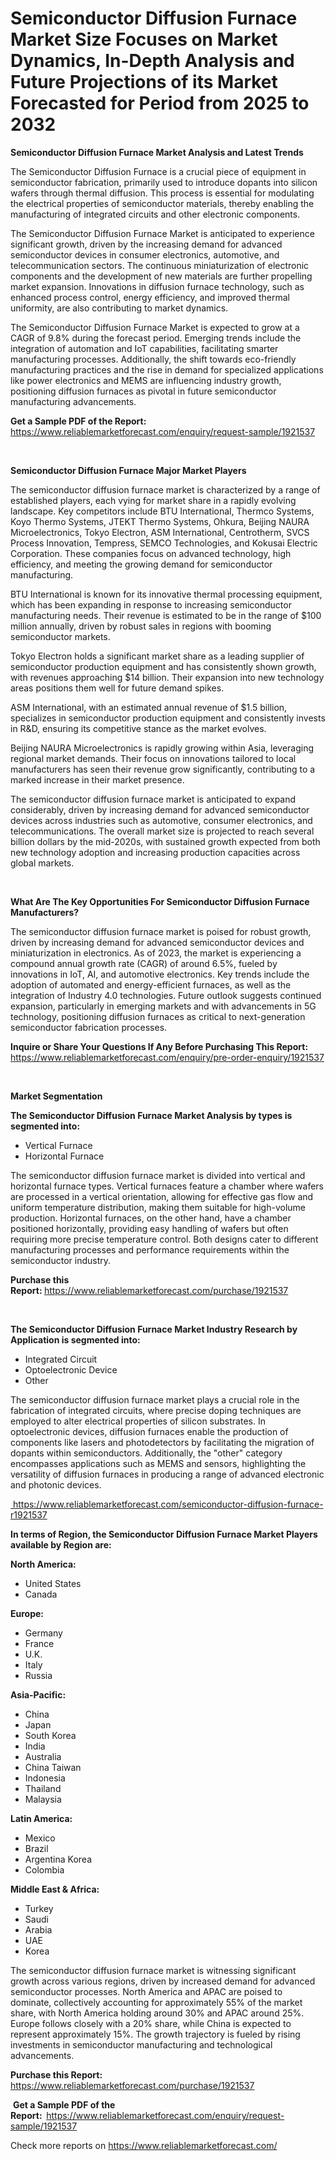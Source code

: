 <p><h1>Semiconductor Diffusion Furnace Market Size Focuses on Market Dynamics, In-Depth Analysis and Future Projections of its Market Forecasted for Period from 2025 to 2032</h1></p><p><strong>Semiconductor Diffusion Furnace Market Analysis and Latest Trends</strong></p>
<p><p>The Semiconductor Diffusion Furnace is a crucial piece of equipment in semiconductor fabrication, primarily used to introduce dopants into silicon wafers through thermal diffusion. This process is essential for modulating the electrical properties of semiconductor materials, thereby enabling the manufacturing of integrated circuits and other electronic components.</p><p>The Semiconductor Diffusion Furnace Market is anticipated to experience significant growth, driven by the increasing demand for advanced semiconductor devices in consumer electronics, automotive, and telecommunication sectors. The continuous miniaturization of electronic components and the development of new materials are further propelling market expansion. Innovations in diffusion furnace technology, such as enhanced process control, energy efficiency, and improved thermal uniformity, are also contributing to market dynamics.</p><p>The Semiconductor Diffusion Furnace Market is expected to grow at a CAGR of 9.8% during the forecast period. Emerging trends include the integration of automation and IoT capabilities, facilitating smarter manufacturing processes. Additionally, the shift towards eco-friendly manufacturing practices and the rise in demand for specialized applications like power electronics and MEMS are influencing industry growth, positioning diffusion furnaces as pivotal in future semiconductor manufacturing advancements.</p></p>
<p><strong>Get a Sample PDF of the Report:&nbsp;</strong> <a href="https://www.reliablemarketforecast.com/enquiry/request-sample/1921537?utm_campaign=3538&utm_medium=2&utm_source=Github&utm_content=ia&utm_term=10042025&utm_id=semiconductor-diffusion-furnace">https://www.reliablemarketforecast.com/enquiry/request-sample/1921537</a></p>
<p>&nbsp;</p>
<p><strong>Semiconductor Diffusion Furnace Major Market Players</strong></p>
<p><p>The semiconductor diffusion furnace market is characterized by a range of established players, each vying for market share in a rapidly evolving landscape. Key competitors include BTU International, Thermco Systems, Koyo Thermo Systems, JTEKT Thermo Systems, Ohkura, Beijing NAURA Microelectronics, Tokyo Electron, ASM International, Centrotherm, SVCS Process Innovation, Tempress, SEMCO Technologies, and Kokusai Electric Corporation. These companies focus on advanced technology, high efficiency, and meeting the growing demand for semiconductor manufacturing.</p><p>BTU International is known for its innovative thermal processing equipment, which has been expanding in response to increasing semiconductor manufacturing needs. Their revenue is estimated to be in the range of $100 million annually, driven by robust sales in regions with booming semiconductor markets.</p><p>Tokyo Electron holds a significant market share as a leading supplier of semiconductor production equipment and has consistently shown growth, with revenues approaching $14 billion. Their expansion into new technology areas positions them well for future demand spikes.</p><p>ASM International, with an estimated annual revenue of $1.5 billion, specializes in semiconductor production equipment and consistently invests in R&D, ensuring its competitive stance as the market evolves.</p><p>Beijing NAURA Microelectronics is rapidly growing within Asia, leveraging regional market demands. Their focus on innovations tailored to local manufacturers has seen their revenue grow significantly, contributing to a marked increase in their market presence.</p><p>The semiconductor diffusion furnace market is anticipated to expand considerably, driven by increasing demand for advanced semiconductor devices across industries such as automotive, consumer electronics, and telecommunications. The overall market size is projected to reach several billion dollars by the mid-2020s, with sustained growth expected from both new technology adoption and increasing production capacities across global markets.</p></p>
<p>&nbsp;</p>
<p><strong>What Are The Key Opportunities For Semiconductor Diffusion Furnace Manufacturers?</strong></p>
<p><p>The semiconductor diffusion furnace market is poised for robust growth, driven by increasing demand for advanced semiconductor devices and miniaturization in electronics. As of 2023, the market is experiencing a compound annual growth rate (CAGR) of around 6.5%, fueled by innovations in IoT, AI, and automotive electronics. Key trends include the adoption of automated and energy-efficient furnaces, as well as the integration of Industry 4.0 technologies. Future outlook suggests continued expansion, particularly in emerging markets and with advancements in 5G technology, positioning diffusion furnaces as critical to next-generation semiconductor fabrication processes.</p></p>
<p><strong>Inquire or Share Your Questions If Any Before Purchasing This Report:</strong> <a href="https://www.reliablemarketforecast.com/enquiry/pre-order-enquiry/1921537?utm_campaign=3538&utm_medium=2&utm_source=Github&utm_content=ia&utm_term=10042025&utm_id=semiconductor-diffusion-furnace">https://www.reliablemarketforecast.com/enquiry/pre-order-enquiry/1921537</a></p>
<p>&nbsp;</p>
<p><strong>Market Segmentation</strong></p>
<p><strong>The Semiconductor Diffusion Furnace Market Analysis by types is segmented into:</strong></p>
<p><ul><li>Vertical Furnace</li><li>Horizontal Furnace</li></ul></p>
<p><p>The semiconductor diffusion furnace market is divided into vertical and horizontal furnace types. Vertical furnaces feature a chamber where wafers are processed in a vertical orientation, allowing for effective gas flow and uniform temperature distribution, making them suitable for high-volume production. Horizontal furnaces, on the other hand, have a chamber positioned horizontally, providing easy handling of wafers but often requiring more precise temperature control. Both designs cater to different manufacturing processes and performance requirements within the semiconductor industry.</p></p>
<p><strong>Purchase this Report:&nbsp;</strong><a href="https://www.reliablemarketforecast.com/purchase/1921537?utm_campaign=3538&utm_medium=2&utm_source=Github&utm_content=ia&utm_term=10042025&utm_id=semiconductor-diffusion-furnace">https://www.reliablemarketforecast.com/purchase/1921537</a></p>
<p>&nbsp;</p>
<p><strong>The Semiconductor Diffusion Furnace Market Industry Research by Application is segmented into:</strong></p>
<p><ul><li>Integrated Circuit</li><li>Optoelectronic Device</li><li>Other</li></ul></p>
<p><p>The semiconductor diffusion furnace market plays a crucial role in the fabrication of integrated circuits, where precise doping techniques are employed to alter electrical properties of silicon substrates. In optoelectronic devices, diffusion furnaces enable the production of components like lasers and photodetectors by facilitating the migration of dopants within semiconductors. Additionally, the "other" category encompasses applications such as MEMS and sensors, highlighting the versatility of diffusion furnaces in producing a range of advanced electronic and photonic devices.</p></p>
<p><a href="https://www.reliablemarketforecast.com/semiconductor-diffusion-furnace-r1921537?utm_campaign=3538&utm_medium=2&utm_source=Github&utm_content=ia&utm_term=10042025&utm_id=semiconductor-diffusion-furnace">&nbsp;https://www.reliablemarketforecast.com/semiconductor-diffusion-furnace-r1921537</a></p>
<p><strong>In terms of Region, the Semiconductor Diffusion Furnace Market Players available by Region are:</strong></p>
<p>
    <p> <strong> North America: </strong>
        <ul>
            <li>United States</li>
            <li>Canada</li>
        </ul>
        </p> 
    <p> <strong> Europe: </strong>
        <ul>
            <li>Germany</li>
            <li>France</li>
            <li>U.K.</li>
            <li>Italy</li>
            <li>Russia</li>
        </ul>
        </p> 
    <p> <strong> Asia-Pacific: </strong>
        <ul>
            <li>China</li>
            <li>Japan</li>
            <li>South Korea</li>
            <li>India</li>
            <li>Australia</li>
            <li>China Taiwan</li>
            <li>Indonesia</li>
            <li>Thailand</li>
            <li>Malaysia</li>
        </ul>
        </p> 
    <p> <strong> Latin America: </strong>
        <ul>
            <li>Mexico</li>
            <li>Brazil</li>
            <li>Argentina Korea</li>
            <li>Colombia</li>
        </ul>
        </p> 
    <p> <strong> Middle East & Africa: </strong>
        <ul>
            <li>Turkey</li>
            <li>Saudi</li>
            <li>Arabia</li>
            <li>UAE</li>
            <li>Korea</li>
        </ul>
    </p>
    </p>
<p><p>The semiconductor diffusion furnace market is witnessing significant growth across various regions, driven by increased demand for advanced semiconductor processes. North America and APAC are poised to dominate, collectively accounting for approximately 55% of the market share, with North America holding around 30% and APAC around 25%. Europe follows closely with a 20% share, while China is expected to represent approximately 15%. The growth trajectory is fueled by rising investments in semiconductor manufacturing and technological advancements.</p></p>
<p><strong>Purchase this Report: </strong><a href="https://www.reliablemarketforecast.com/purchase/1921537?utm_campaign=3538&utm_medium=2&utm_source=Github&utm_content=ia&utm_term=10042025&utm_id=semiconductor-diffusion-furnace">https://www.reliablemarketforecast.com/purchase/1921537</a></p>
<p>&nbsp;<strong>Get a Sample PDF of the Report:&nbsp;&nbsp;</strong><a href="https://www.reliablemarketforecast.com/enquiry/request-sample/1921537?utm_campaign=3538&utm_medium=2&utm_source=Github&utm_content=ia&utm_term=10042025&utm_id=semiconductor-diffusion-furnace">https://www.reliablemarketforecast.com/enquiry/request-sample/1921537</a></p>
<p><strong></strong></p>
<p>Check more reports on <a href="https://www.reliablemarketforecast.com/?utm_campaign=3538&utm_medium=2&utm_source=Github&utm_content=ia&utm_term=10042025&utm_id=semiconductor-diffusion-furnace">https://www.reliablemarketforecast.com/</a></p>
